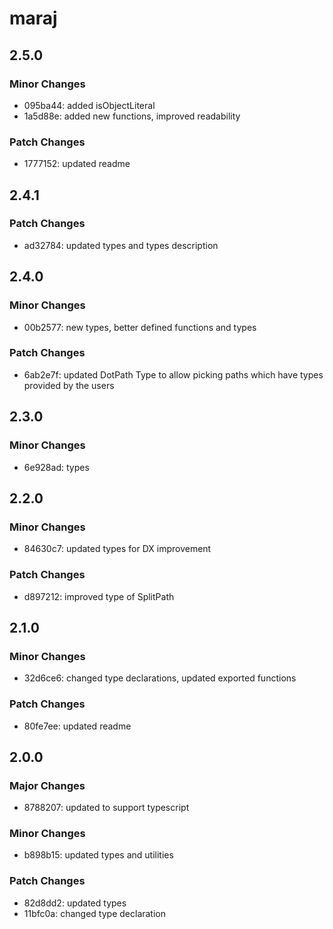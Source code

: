 # maraj

## 2.5.0

### Minor Changes

- 095ba44: added isObjectLiteral
- 1a5d88e: added new functions, improved readability

### Patch Changes

- 1777152: updated readme

## 2.4.1

### Patch Changes

- ad32784: updated types and types description

## 2.4.0

### Minor Changes

- 00b2577: new types, better defined functions and types

### Patch Changes

- 6ab2e7f: updated DotPath Type to allow picking paths which have types provided by the users

## 2.3.0

### Minor Changes

- 6e928ad: types

## 2.2.0

### Minor Changes

- 84630c7: updated types for DX improvement

### Patch Changes

- d897212: improved type of SplitPath

## 2.1.0

### Minor Changes

- 32d6ce6: changed type declarations, updated exported functions

### Patch Changes

- 80fe7ee: updated readme

## 2.0.0

### Major Changes

- 8788207: updated to support typescript

### Minor Changes

- b898b15: updated types and utilities

### Patch Changes

- 82d8dd2: updated types
- 11bfc0a: changed type declaration
